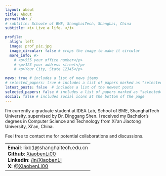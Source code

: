 ```yaml
---
layout: about
title: About
permalink: /
# subtitle: Schoole of BME, ShanghaiTech, Shanghai, China
subtitle: <i> Live a life. </i>

profile:
  align: left
  image: prof_pic.jpg
  image_circular: false # crops the image to make it circular
  more_info: #>
    # <p>555 your office number</p>
    # <p>123 your address street</p>
    # <p>Your City, State 12345</p>

news: true # includes a list of news items
# selected_papers: true # includes a list of papers marked as "selected={true}"
latest_posts: false  # includes a list of the newest posts
selected_papers: false # includes a list of papers marked as "selected={true}"
social: false # includes social icons at the bottom of the page
---
```


<!-- Write your biography here. Tell the world about yourself. Link to your favorite [subreddit](http://reddit.com). You can put a picture in, too. The code is already in, just name your picture `prof_pic.jpg` and put it in the `img/` folder. -->

<!-- Put your address / P.O. box / other info right below your picture. You can also disable any of these elements by editing `profile` property of the YAML header of your `_pages/about.md`. Edit `_bibliography/papers.bib` and Jekyll will render your [publications page](/al-folio/publications/) automatically. -->

<!-- Link to your social media connections, too. This theme is set up to use [Font Awesome icons](https://fontawesome.com/) and [Academicons](https://jpswalsh.github.io/academicons/), like the ones below. Add your Facebook, Twitter, LinkedIn, Google Scholar, or just disable all of them. -->

I’m currently a graduate student at IDEA Lab, School of BME, ShanghaiTech University, supervised by Dr. Dinggang Shen. I received my Bachelor’s degrees in Computer Science and Technology from Xi'an Jiaotong University, Xi'an, China.

Feel free to contact me for potential collaborations and discussions.

<table>
  <tr>
    <td>
      <strong>Email</strong>: lixb1@shanghaitech.edu.cn <br>
      <strong>Github</strong>: <a href="https://www.github.com/xiaobenli00">XiaobenLi00</a> <br>
      <strong>Linkedin</strong>: <a href="https://www.linkedin.com/in/xiaobenli/">/in/XiaobenLi</a> <br>
      <strong>X</strong>: <a href="https://twitter.com/XiaobenLi00">@XiaobenLi00</a> <br>
      <!-- <strong>Google Scholar</strong>: <a href="https://scholar.google.com/citations?user=DBXWBqcAAAAJ&hl=en">Click Here.</a><br> -->
    </td>
  </tr>
</table>